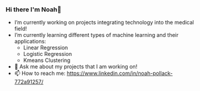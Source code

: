 ### Hi there I'm Noah👋

- I’m currently working on projects integrating technology into the medical field!
- I’m currently learning different types of machine learning and their applications:
    - Linear Regression
    - Logistic Regression
    - Kmeans Clustering
- 💬 Ask me about my projects that I am working on!
- 📫 How to reach me: https://www.linkedin.com/in/noah-pollack-772a91257/


<!--
**noahp179/noahp179** is a ✨ _special_ ✨ repository because its `README.md` (this file) appears on your GitHub profile.

Here are some ideas to get you started:

- 🔭 I’m currently working on ...
- 🌱 I’m currently learning ...
- 👯 I’m looking to collaborate on ...
- 🤔 I’m looking for help with ...
- 💬 Ask me about ...
- 📫 How to reach me: ...
- 😄 Pronouns: ...
- ⚡ Fun fact: ...
-->
